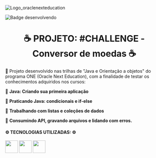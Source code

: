 




![Logo_oraclenexteducation](https://github.com/user-attachments/assets/dfa8c9b9-6a87-4648-89f1-4bf42a7f3d4a)

![Badge desenvolvendo](http://img.shields.io/static/v1?label=STATUS&message=DESENVOLVENDO&color=GREEN&style=for-the-badge)


<h1 align="center"> ☕ PROJETO: #CHALLENGE - Conversor de moedas ☕ </h1>

:pencil: Projeto desenvolvido nas trilhas de "Java e Orientação a objetos" do programa ONE (Oracle Next Education), com a finalidade de testar
os conhecimentos adquiridos nos cursos:



 :large_blue_circle: <b>Java: Criando sua primeira aplicação</b>

 :large_blue_circle: <b>Praticando Java: condicionais e if-else</b>
 
 :large_blue_circle: <b>Trabalhando com listas e coleções de dados</b>

:large_blue_circle: <b>Consumindo API, gravando arquivos e lidando com erros.</b>






  <h4 align="left"> 
    ⚙️ TECNOLOGIAS UTILIZADAS:  ⚙️
</h4>

<img src="https://cdn.jsdelivr.net/gh/devicons/devicon/icons/java/java-original.svg" width="40" height="40"/>
<img src="https://cdn.jsdelivr.net/gh/devicons/devicon/icons/intellij/intellij-original.svg" width="40" height= "40"/>
<img src="https://cdn.jsdelivr.net/gh/devicons/devicon/icons/git/git-original.svg" width="40" height="40"/>


